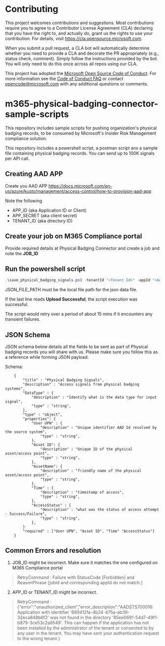 # Contributing

This project welcomes contributions and suggestions.  Most contributions require you to agree to a
Contributor License Agreement (CLA) declaring that you have the right to, and actually do, grant us
the rights to use your contribution. For details, visit https://cla.opensource.microsoft.com.

When you submit a pull request, a CLA bot will automatically determine whether you need to provide
a CLA and decorate the PR appropriately (e.g., status check, comment). Simply follow the instructions
provided by the bot. You will only need to do this once across all repos using our CLA.

This project has adopted the [Microsoft Open Source Code of Conduct](https://opensource.microsoft.com/codeofconduct/).
For more information see the [Code of Conduct FAQ](https://opensource.microsoft.com/codeofconduct/faq/) or
contact [opencode@microsoft.com](mailto:opencode@microsoft.com) with any additional questions or comments.

# m365-physical-badging-connector-sample-scripts
This repository includes sample scripts for pushing organization's physical badging records, to be consumed by Microsoft's Insider Risk Management compliance solution. 

This repository includes a powershell script, a postman script ans a sample file containing physical badging records. You can send up to 100K signals per API call.

## Creating AAD APP

Create you AAD APP https://docs.microsoft.com/en-us/azure/kusto/management/access-control/how-to-provision-aad-app

 Note the following
 - APP_ID (aka Application ID or Client)
 - APP_SECRET (aka client secret)
 - TENANT_ID (aka directory ID)

## Create your job on M365 Compliance portal

Provide required details at Physical Badging Connector and create a job and note the **JOB_ID**

## Run the powershell script
```powershell
.\save_physical_badging_signals.ps1 -tenantId "<Tenant Id>" -appId "<AAD App Id>" -appSecret "<AAD App Secret>" -jobId "<Job Id>" -jsonFilePath "<JSON_FILE_PATH>"
```

JSON_FILE_PATH must be the local file path for the json data file.

If the last line reads **Upload Successful**, the script execution was successful.

The script would retry  over a period of about 15 mins if it encounters any transient failures.

## JSON Schema

JSON schema below details all the fields to be sent as part of Physical badging records you will share with us. Please make sure you follow this as a reference while forming JSON payload. 

Schema:
```
	{
		"title" : "Physical Badging Signals",
		"description" : "Access signals from physical badging systems",
		"DataType" : {
			"description" : "Identify what is the data type for input signal",
			"type" : "string",
		},
		"type" : "object",
		"properties": {
			"User UPN" : {
				"description" : "Unique identifier AAD Id resolved by the source system",
				"type" : "string",
			},
			"Asset ID": {
				"description" : "Unique ID of the physical asset/access point",
				"type" : "string",
			},
			"AssetName": {
				"description" : "friendly name of the physical asset/access point",
				"type" : "string",
			},
			"Time" : {
				"description" : "timestamp of access",
				"type" : "string",
			},
			"AccessStatus" : {
				"description" : "what was the status of access attempt - Success/Failure",
				"type" : "string",
			},
		}
		"required" : ["User UPN", "Asset ID", "Time" "AccessStatus"]
	}
```

## Common Errors and resolution

1. JOB_ID might be incorrect. Make sure it matches the one configured on M365 Compliance portal

> RetryCommand : Failure with StatusCode [Forbidden] and ReasonPhrase [jobId and corresponding appId do not match.]
> 

2. APP_ID or TENANT_ID might be incorrect.

> RetryCommand : {"error":"unauthorized_client","error_description":"AADSTS700016: Application with identifier '689412fa-4b24-475a-ab39-32eca848b6f2' was 
> not found in the directory '85ee0691-54d7-49f1-b879-3ce53c2a8549'. This can happen if the application has not been installed by the administrator of the 
> tenant or consented to by any user in the tenant. You may have sent your authentication request to the wrong tenant.}